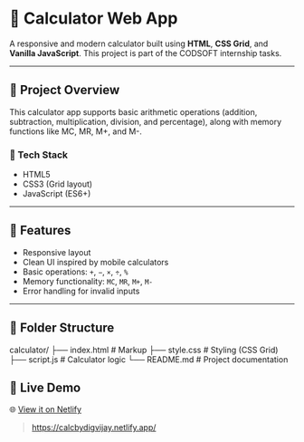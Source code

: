 # 🔢 Calculator Web App

A responsive and modern calculator built using **HTML**, **CSS Grid**, and **Vanilla JavaScript**. This project is part of the CODSOFT internship tasks.

---

## 📌 Project Overview

This calculator app supports basic arithmetic operations (addition, subtraction, multiplication, division, and percentage), along with memory functions like MC, MR, M+, and M-.

### 🔧 Tech Stack

- HTML5
- CSS3 (Grid layout)
- JavaScript (ES6+)

---

## 🎯 Features

- Responsive layout
- Clean UI inspired by mobile calculators
- Basic operations: `+`, `−`, `×`, `÷`, `%`
- Memory functionality: `MC`, `MR`, `M+`, `M-`
- Error handling for invalid inputs

---

## 📂 Folder Structure

calculator/
├── index.html # Markup
├── style.css # Styling (CSS Grid)
├── script.js # Calculator logic
└── README.md # Project documentation

## 🚀 Live Demo

🌐 [View it on Netlify](https://calcbydigvijay.netlify.app/)  
> https://calcbydigvijay.netlify.app/
